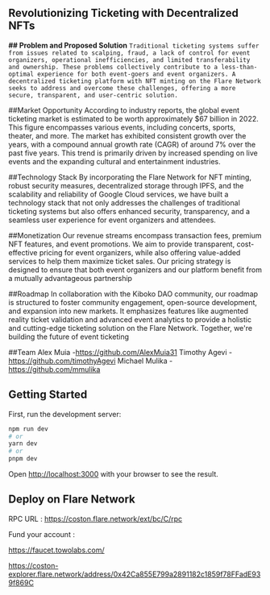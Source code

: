 ## Revolutionizing Ticketing with Decentralized NFTs

**## Problem and Proposed Solution**
``
Traditional ticketing systems suffer from issues related to scalping, fraud, a lack of control for event organizers, operational inefficiencies, and limited transferability and ownership. These problems collectively contribute to a less-than-optimal experience for both event-goers and event organizers. A decentralized ticketing platform with NFT minting on the Flare Network seeks to address and overcome these challenges, offering a more secure, transparent, and user-centric solution.
``


##Market Opportunity
According to industry reports, the global event ticketing market is estimated to be worth approximately $67 billion in 2022. This figure encompasses various events, including concerts, sports, theater, and more.
The market has exhibited consistent growth over the years, with a compound annual growth rate (CAGR) of around 7% over the past five years. This trend is primarily driven by increased spending on live events and the expanding cultural and entertainment industries.

##Technology Stack
By incorporating the Flare Network for NFT minting, robust security measures, decentralized storage through IPFS, and the scalability and reliability of Google Cloud services, we have built a technology stack that not only addresses the challenges of traditional ticketing systems but also offers enhanced security, transparency, and a seamless user experience for event organizers and attendees.

##Monetization
Our revenue streams encompass transaction fees, premium NFT features, and event promotions. We aim to provide transparent, cost-effective pricing for event organizers, while also offering value-added services to help them maximize ticket sales. Our pricing strategy is designed to ensure that both event organizers and our platform benefit from a mutually advantageous partnership

##Roadmap
In collaboration with the Kiboko DAO community, our roadmap is structured to foster community engagement, open-source development, and expansion into new markets. It emphasizes features like augmented reality ticket validation and advanced event analytics to provide a holistic and cutting-edge ticketing solution on the Flare Network. Together, we're building the future of event ticketing

##Team
Alex Muia -https://github.com/AlexMuia31
Timothy Agevi -https://github.com/timothyAgevi
Michael Mulika - https://github.com/mmulika
## Getting Started

First, run the development server:

```bash
npm run dev
# or
yarn dev
# or
pnpm dev
```

Open [http://localhost:3000](http://localhost:3000) with your browser to see the result.


## Deploy on Flare Network
RPC URL :
https://coston.flare.network/ext/bc/C/rpc

Fund your account :

https://faucet.towolabs.com/

https://coston-explorer.flare.network/address/0x42Ca855E799a2891182c1859f78FFadE939f869C

